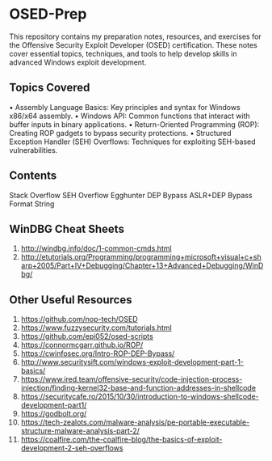 # OSED-Prep
This repository contains my preparation notes, resources, and exercises for the Offensive Security Exploit Developer (OSED) certification. These notes cover essential topics, techniques, and tools to help develop skills in advanced Windows exploit development.
## Topics Covered
•	Assembly Language Basics: Key principles and syntax for Windows x86/x64 assembly. 
• Windows API: Common functions that interact with buffer inputs in binary applications.
•	Return-Oriented Programming (ROP): Creating ROP gadgets to bypass security protections.
•	Structured Exception Handler (SEH) Overflows: Techniques for exploiting SEH-based vulnerabilities.
## Contents
Stack Overflow
SEH Overflow
Egghunter
DEP Bypass
ASLR+DEP Bypass
Format String
## WinDBG Cheat Sheets
1. http://windbg.info/doc/1-common-cmds.html
2. http://etutorials.org/Programming/programming+microsoft+visual+c+sharp+2005/Part+IV+Debugging/Chapter+13+Advanced+Debugging/WinDbg/
## Other Useful Resources
1. https://github.com/nop-tech/OSED
2. https://www.fuzzysecurity.com/tutorials.html
3. https://github.com/epi052/osed-scripts
4. https://connormcgarr.github.io/ROP/
5. https://cwinfosec.org/Intro-ROP-DEP-Bypass/
6. http://www.securitysift.com/windows-exploit-development-part-1-basics/
7. https://www.ired.team/offensive-security/code-injection-process-injection/finding-kernel32-base-and-function-addresses-in-shellcode
8. https://securitycafe.ro/2015/10/30/introduction-to-windows-shellcode-development-part1/
9. https://godbolt.org/
10. https://tech-zealots.com/malware-analysis/pe-portable-executable-structure-malware-analysis-part-2/
11. https://coalfire.com/the-coalfire-blog/the-basics-of-exploit-development-2-seh-overflows
